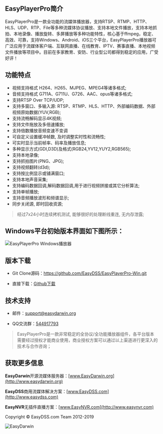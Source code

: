 ## EasyPlayerPro简介 ##

EasyPlayerPro是一款全功能的流媒体播放器，支持RTSP、RTMP、HTTP、HLS、UDP、RTP、File等多种流媒体协议播放、支持本地文件播放，支持本地抓拍、本地录像、播放旋转、多屏播放等多种功能特性，核心基于ffmpeg，稳定、高效、可靠，支持Windows、Android、iOS三个平台，EasyPlayerPro播放器可广泛应用于流媒体客户端、互联网直播、在线教育、IPTV、赛事直播、本地视频文件播放等项目中。目前在多家教育、安防、行业型公司都得到稳定的应用，广受好评！


## 功能特点 ##
   
- 视频支持格式 H264、H265、MJPEG、MPEG4等诸多格式;  
- 音频支持格式 G711A、G711U、G726、AAC、opus等诸多格式;  
- 支持RTSP Over TCP/UDP;  
- 支持多窗口、多输入源:  RTSP、RTMP、HLS、HTTP、外部编码数据、外部视频原始数据(YUV,RGB);  
- 支持流畅解码显示4K视频;  
- 支持文件拖放及多倍速播放;  
- 支持倍数播放音频变速不变调 
- 可自定义设置缓冲帧数, 及时调整实时性和流畅性;  
- 可实时显示当前帧率、码率及播放信息;  
- 多种显示方式(GDI,D3D)及格式(RGB24,YV12,YUY2,RGB565);  
- 支持本地录像;  
- 支持抓拍图片(PNG、JPG);  
- 支持视频翻转(d3d);   
- 支持按比例显示或铺满窗口;    
- 支持本地声音采集;  
- 支持编码数据回调,解码数据回调,用于进行视频拼接或其它分析算法;   
- 支持单帧播放;
- 支持音频播放波形和频谱显示; 
- 同步关闭源, 即时回收资源;  

> 经过7x24小时连续拷机测试,  能够很好的处理断线重连, 无内存泄露;


## Windows平台初始版本界面如下图所示： ##

![EasyPlayerPro Windows播放器](http://www.easydarwin.org/github/images/easyplayerpro/easyplayerpro_win.png)


## 版本下载 ##

- Git Clone源码：https://github.com/EasyDSS/EasyPlayerPro-Win.git

- 直接下载：[Github下载](https://github.com/EasyDSS/EasyPlayerPro-Win/archive/master.zip "EasyPlayerPro Windows")    


## 技术支持 ##

- 邮件：[support@easydarwin.org](mailto:support@easydarwin.org) 

- QQ交流群：[544917793](http://jq.qq.com/?_wv=1027&k=2IDkJId "EasyPlayer")

> EasyPlayerPro是一款非常稳定的全协议/全功能播放器组件，各平台版本需要经过授权才能商业使用，商业授权方案可以通过以上渠道进行更深入的技术与合作咨询；


## 获取更多信息 ##

**EasyDarwin**开源流媒体服务器：[www.EasyDarwin.org](http://www.easydarwin.org)

**EasyDSS**商用流媒体解决方案：[www.EasyDSS.com](http://www.easydss.com)

**EasyNVR**无插件直播方案：[www.EasyNVR.com](http://www.easynvr.com)

Copyright &copy; EasyDSS.com Team 2012-2019

![EasyDarwin](http://www.easydarwin.org/skin/easydarwin/images/wx_qrcode.jpg)
